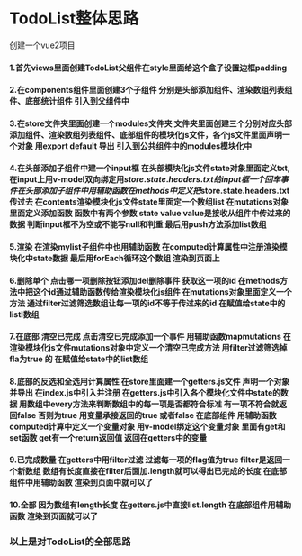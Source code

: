 # TodoList整体思路

创建一个vue2项目

#### 1.首先views里面创建TodoList父组件在style里面给这个盒子设置边框padding         



#### 2.在components组件里面创建3个子组件 分别是头部添加组件、渲染数组列表组件、底部统计组件  引入到父组件中 



#### 3.在store文件夹里面创建一个modules文件夹   文件夹里面创建三个分别对应头部添加组件、渲染数组列表组件、底部组件的模块化js文件，各个js文件里面声明一个对象   用export default 导出  引入到公共组件中的modules模块化中



#### 4.在头部添加子组件中建一个input框   在头部模块化js文件state对象里面定义txt,  在input上用v-model双向绑定用$store.state.headers.txt    给input框一个回车事件   在头部添加子组件中用辅助函数     在methods中定义 把$store.state.headers.txt 传过去  在contents渲染模块化js文件state里面定一个数组list   在mutations对象里面定义添加函数  函数中有两个参数  state  value   value是接收从组件中传过来的数据     判断input框不为空或不能写null和判重  最后用push方法添加list数组



#### 5.渲染    在渲染mylist子组件中也用辅助函数  在computed计算属性中注册渲染模块化中state数据  最后用forEach循环这个数组 渲染到页面上    



#### 6.删除单个   点击哪一项删除按钮添加del删除事件  获取这一项的id  在methods方法中把这个id通过辅助函数传给渲染模块化js组件   在mutations对象里面定义一个方法   通过filter过滤筛选数组让每一项的id不等于传过来的id   在赋值给state中的listl数组



#### 7.在底部  清空已完成   点击清空已完成添加一个事件   用辅助函数mapmutations    在渲染模块化js文件mutations对象中定义一个清空已完成方法  用filter过滤筛选掉fla为true 的  在赋值给state中的list数组



#### 8.底部的反选和全选用计算属性      在store里面建一个getters.js文件 声明一个对象并导出  在index.js中引入并注册  在getters.js中引入各个模块化文件中state的数据   用数组中every方法来判断数组中的每一项是否都符合标准  有一项不符合就返回false   否则为true 用变量承接返回的true 或者false  在底部组件 用辅助函数   computed计算中定义一个变量对象 用v-model绑定这个变量对象  里面有get和set函数     get有一个return返回值 返回在getters中的变量    



#### 9.已完成数量  在getters中用filter过滤    过滤每一项的flag值为true   filter是返回一个新数组  数组有长度直接在filter后面加.length就可以得出已完成的长度  在底部组件中用辅助函数 渲染到页面中就可以了



#### 10.全部      因为数组有length长度   在getters.js中直接list.length  在底部组件用辅助函数   渲染到页面就可以了  











### 以上是对TodoList的全部思路